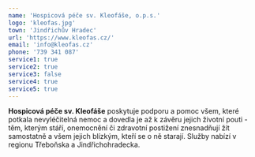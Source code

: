 ```yaml
---
name: 'Hospicová péče sv. Kleofáše, o.p.s.'
logo: 'kleofas.jpg'
town: 'Jindřichův Hradec'
url: 'https://www.kleofas.cz/'
email: 'info@kleofas.cz'
phone: '739 341 087'
service1: true
service2: true
service3: false
service4: true
service5: true
---
```


**Hospicová péče sv. Kleofáše** poskytuje podporu a pomoc všem, které potkala nevyléčitelná nemoc a dovedla je až k závěru jejich životní pouti - těm, kterým stáří, onemocnění či zdravotní postižení znesnadňují žít samostatně a všem jejich blízkým, kteří se o ně starají. Služby nabízí v regionu Třeboňska a Jindřichohradecka.
